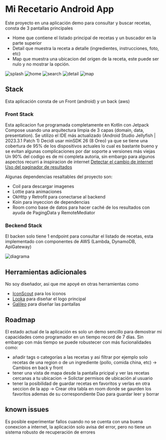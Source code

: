 # Mi Recetario Android App

Este proyecto en una aplicación demo para consultar y buscar recetas, consta de 3 pantallas principales
* Home que contiene el listado principal de recetas y un buscador en la parte superior
* Detail que muestra la receta a detalle (ingredientes, instrucciones, foto, etc)
* Map que muestra una ubicacion del origen de la receta, este puede ser nulo y no mostrar la opción.

![splash](/doc/images/splash.png)
![home](/doc/images/home.png)
![search](/doc/images/search.png)
![detail](/doc/images/detail.png)
![map](/doc/images/map.png)

## Stack

Esta aplicación consta de un Front (android) y un back (aws)

### Front Stack

Esta aplicacion fue programada completamente en Kotlin con Jetpack Compose usando una arquitectura limpia de 3 capas (domain, data, presentation).
Se utilizo el IDE más actualizado (Android Studio Jellyfish | 2023.3.1 Patch 1)
Decidi usar minSDK 26 (8 Oreo) ya que se tiene una cobertura de 95% de los dispositivos actuales lo cual es bastante bueno y se evitan algunas complicaciones por dar soporte a versiones más viejas
Un 90% del codigo es de mi completa autoria, sin embargo para algunos aspectos recurri a inspiracion de internet
[Detectar el cambio de internet](https://medium.com/scalereal/observing-live-connectivity-status-in-jetpack-compose-way-f849ce8431c7)
[Uso del paginador de resultados](https://github.com/AliAsadi/Android-Clean-Architecture/blob/master/data/src/main/kotlin/com/aliasadi/data/repository/movie/MovieRemoteMediator.kt)

Algunas dependencias resaltables del proyecto son:
* Coil para descargar imagenes
* Lottie para animaciones
* OkHttp y Retrofit para conectarse al backend
* Koin para inyeccion de dependencias
* Room como base de datos para hacer caché de los resultados con ayuda de PagingData y RemoteMediator


### Beckend Stack

El backen solo tiene 1 endpoint para consultar el listado de recetas, esta implementado con componentes de AWS (Lambda, DynamoDB, ApiGateway)

![diagrama](/doc/images/recetas-aws.jpg)

## Herramientas adicionales

No soy diseñador, asi que me apoyé en otras herramientas como 
 * [IconScout](https://iconscout.com) para los iconos
 * [Looka](https://looka.com) para diseñar el logo principal
 * [Galileo](https://www.usegalileo.ai/explore) para diseñar las pantallas

## Roadmap

El estado actual de la aplicación es solo un demo sencillo para demostrar mi capacidades como programador en un tiempo record de 7 días.
Sin embargo con más tiempo se puede robustecer con más fucionalidades como:
- añadir tags o categorías a las recetas y asi filtrar por ejemplo solo recetas de una region o de un ingrediente (pollo, comida china, etc) -> Cambios en back y front
- tener una vista de mapa desde la pantalla pricipal y ver las recetas cercanas a tu ubicacion -> Solictar permisos de ubicación al usuario
- tener la posibilidad de guardar recetas en favoritos y verlas en otra seccion de la app -> Crear otra tabla en room donde se gaurden los favoritos ademas de su correspondiente Dao para guardar leer y borrar

## known issues

Es posible experimentar fallos cuando no se cuenta con una buena conexcion a internet, la aplicación solo avisa del error, pero no tiene un sistema robusto de recuperación de errores